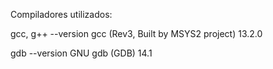 Compiladores utilizados: 

gcc, g++ --version
gcc (Rev3, Built by MSYS2 project) 13.2.0

gdb --version
GNU gdb (GDB) 14.1